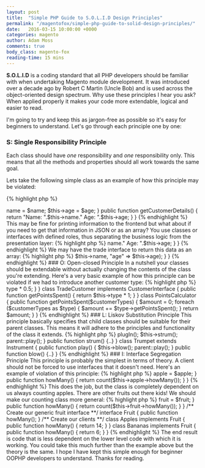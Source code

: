 ```yaml
---
layout: post
title:  "Simple PHP Guide to S.O.L.I.D Design Principles"
permalink: "/magentofox/simple-php-guide-to-solid-design-principles/"
date:   2016-03-15 10:00:00 +0000
categories: magento
author: Adam Moss
comments: true
body_class: magento-fox
reading-time: 15 mins
---
```


**S.O.L.I.D** is a coding standard that all PHP developers should be familiar with when undertaking Magento module development. It was introduced over a decade ago by Robert C Martin (Uncle Bob) and is used across the object-oriented design spectrum. Why use these principles I hear you ask? When applied properly it makes your code more extendable, logical and easier to read.

I'm going to try and keep this as jargon-free as possible so it's easy for beginners to understand. Let's go through each principle one by one:

### S: Single Responsibility Principle

Each class should have *one* responsibility and *one* responsibility only. This means that all the methods and properties should all work towards the same goal.

Lets take the following simple class as an example of how this principle may be violated:

{% highlight php %}
<?php 
class Customer
{
    public $name;
    public $age;

    public function __contsruct($name, $age)
    {
        $this->name = $name;
        $this->age = $age;
    }

    public function getCustomerDetails()
    {
        return "Name: ".$this->name." Age: ".$this->age;
    }
}
{% endhighlight %}

This may be fine for printing information to the frontend but what about if you need to get that information in JSON or as an array? You use classes or interfaces with defined roles, thus separating the business logic from the presentation layer:

{% highlight php %}
<?php 
interface CustomerInterface
{
    function getCustomerDetails();
}
{% endhighlight %}

We then may have an interface for retail customers that must return the data as a string.

{% highlight php %}
<?php 
class RetailCustomer implements CustomerInterface
{
    public function getCustomerDetails()
    {
        return "Name: ".$this->name." Age: ".$this->age;
    }
}
{% endhighlight %}

We may have the trade interface to return this data as an array:

{% highlight php %}
<?php 
class TradeCustomer implements CustomerInterface
{
    public function getCustomerDetails()
    {
        return array( "name" => $this->name, "age" => $this->age);
    }
}
{% endhighlight %}

### O: Open-closed Principle

In a nutshell your classes should be extendable without actually changing the contents of the class you're extending. Here's a very basic example of how this principle can be violated if we had to introduce another customer type:

{% highlight php %}
<?php 
class PointsCalculator
{
    public function getPointsSpent($customerType, $points)
    {
        switch ($customerType)
        {
            case 'retail':
            return $points * 0.5;
            break;

            case 'trade':
            return $points * 0.75;
            break;
        }
    }
}
{% endhighlight %}

The way around this would be to use interfaces as in the previous principle:

{% highlight php %}
<?php 
interface CustomerInterface
{
    function getPointsSpent();
}

class RetailCustomer implements CustomerInterface
{
    public function getPointsSpent()
    {
        return $this->type * 0.5;
    }
}

class TradeCustomer implements CustomerInterface
{
    public function getPointsSpent()
    {
        return $this->type * 1;
    }
}

class PointsCalculator
{
    public function getPointsSpent($customerTypes)
    {
        $amount = 0;

        foreach ($customerTypes as $type)
        {
            $amount += $type->getPointsSpent();
        }

        return $amount;
    }
}

{% endhighlight %}

### L: Liskov Substitution Principle

This principle basically specifies that child classes should be suitable for their parent classes. This means it will adhere to the principles and functionality of the class it extends.

{% highlight php %}
<?php 
class Instrument 
{
    public function play() {..}
    public function changeKey() {..}
    public function autoTune() {..}
    public function plugIn() {..}
}
{% endhighlight %}

The instrument class may behave as an abstract and could be implemented in the following ways:

{% highlight php %}
<?php 
class Guitar extends Instrument
{
    public function play() {
        $this->plugIn();
        $this->strum();
        parent::play();
    }

    public function strum() {..}
}

class Trumpet extends Instrument
{
    public function play() {
        $this->blow();
        parent::play();
    }

    public function blow() {..}
}
{% endhighlight %}

### I: Interface Segregation Principle

This principle is probably the simplest in terms of theory. A client should not be forced to use interfaces that it doesn't need. Here's an example of violation of this principle:

{% highlight php %}
<?php 
interface InstrumentInterface {
    public function play();
    public function changeKey();
    public function autoTune();
    public function plugIn();
}

class Guitar implements InstrumentInterface {
    public function play() {..}
    public function changeKey() {..}
    public function autoTune() {..}
    public function plugIn() {..}
}

class Trumpet implements InstrumentInterface {
    public function play() {..}
    public function changeKey() {..}
    public function autoTune() { /* Exception */ }
    public function plugIn() { /* Exception */ }
}
{% endhighlight %}

The Trumpet class has autoTune() and plugIn() forced upon it - I'm not saying that there's no plugin-in trumpets out there but in this case I'm talking about a standard acoustic trumpet. An ISP-safe method is to create an interface for each of the instruments that employs only the methods needed for the client:

{% highlight php %}
<?php 
interface InstrumentInterface 
{
    public function play();
    public function changeKey();
}

interface GuitarInterface 
{
    public function autoTune();
    public function plugIn();
}

class Guitar implements InstrumentInterface, GuitarInterface
{
    public function play() {..}
    public function changeKey() {..}
    public function autoTune() {..}
    public function plugIn() {..}
}

class Trumpet implements InstrumentInterface {
    public function play() {..}
    public function changeKey() {..}
}
{% endhighlight %}

### D: Dependency Inversion Principle

This principle states that high level modules should not depend on low level modules. High level modules should never change and should be decoupled (seperated) from low level modules that could be changed on a daily basis.

The introduction of dependency injection in Magento 2 has made this principle easier to adhere to, as it is now clear which classes and clients are dependent on each other.

Take the example below which shows a rather limited example of higher level code being dependent on lower level code:

{% highlight php %}
<?php 
class CountApples
{
    private $apple;
    public function __contsruct($apple)
    {
        $this->apple = $apple;
    }

    public function howMany()
    {
        return count($this->apple->howMany());
    }
}
{% endhighlight %}

This does the job, but the class is completely dependent on us always counting apples. There are other fruits out there kids! We should make our counting class more general:

{% highlight php %}
<?php 
class CountFruit
{
    private $fruit;
    public function __contsruct($fruit)
    {
        $this->fruit = $fruit;
    }

    public function howMany()
    {
        return count($this->fruit->howMany());
    }
}

/** Create our generic fruit interface **/

interface Fruit
{
    public function howMany();
}

/** Create our clients **/

class Apples implements Fruit 
{
    public function howMany()
    {
        return 14;
    }
}

class Bananas implements Fruit 
{
    public function howMany()
    {
        return 6;
    }
}
{% endhighlight %}

The end result is code that is less dependent on the lower level code with which it is working. You could take this much further than the example above but the theory is the same.

I hope I have kept this simple enough for beginner OOPHP developers to understand. Thanks for reading.